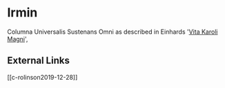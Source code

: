 # Irmin

Columna Universalis Sustenans Omni as described in Einhards '[Vita Karoli Magni](https://en.wikipedia.org/wiki/Vita-Karoli-Magni)', 

## External Links
[[c-rolinson2019-12-28]]